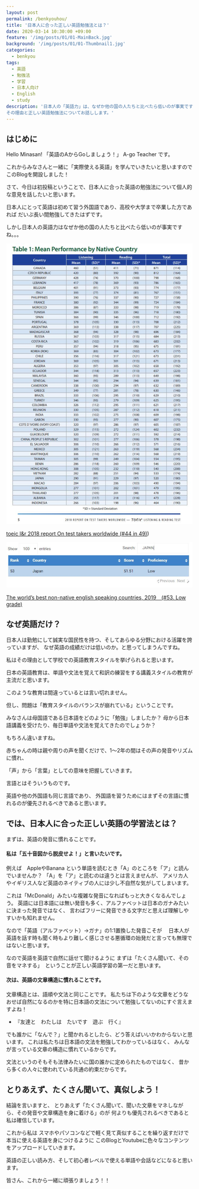 ```yaml
---
layout: post
permalink: /benkyouhou/
title: '日本人に合った正しい英語勉強法とは？'
date: 2020-03-14 10:30:00 +09:00
feature: '/img/posts/01/01-MainBack.jpg'
background: '/img/posts/01/01-Thumbnail1.jpg'
categories:
  - benkyou
tags:
  - 英語
  - 勉強法
  - 学習
  - 日本人向け
  - English
  - study
description: '日本人の「英語力」は、なぜか他の国の人たちと比べたら低いのが事実ですね。
その理由と正しい英語勉強法についてお話しします。'
---
```




## はじめに



Hello Minasan!
「英語のAからGoしましょう！」 A-go Teacher です。


これからみなさんと一緒に「実際使える英語」を学んでいきたいと思いますので
このBlogを開設しました！


さて、今日は初投稿ということで、日本人に合った英語の勉強法について個人的な意見を話したいと思います。


日本人にとって英語は初めて習う外国語であり、高校や大学まで卒業した方であれば
だいぶ長い間勉強してきたはずです。


しかし日本人の英語力はなぜか他の国の人たちと比べたら低いのが事実ですね。。。



 ![日本は下位に。。](/img/posts/01/01-ets.jpg)

[toeic l&r 2018 report On test takers worldwide (#44 in 49)](https://www.ets.org/s/toeic/pdf/2018-report-on-test-takers-worldwide.pdf))



 ![会話もLow Grade](/img/posts/01/01-53japan.jpg)

[The world’s best non-native english speaking countries, 2019　(#53. Low grade)](https://ceoworld.biz/2019/11/05/revealed-the-worlds-best-non-native-english-speaking-countries-2019/)



## なぜ英語だけ？



日本人は勤勉にして誠実な国民性を持つ、そしてあらゆる分野における活躍を誇っていますが、
なぜ英語の成績だけは低いのか。と思ってしまうんですね。

私はその理由として学校での英語教育スタイルを挙げられると思います。

日本の英語教育は、単語や文法を覚えて和訳の練習をする講義スタイルの教育が主流だと思います。

このような教育は間違っているとは言い切れません。

但し、問題は「教育スタイルのバランスが崩れている」ということです。


みなさんは母国語である日本語をどのように「勉強」しましたか？
母から日本語講義を受けたり、毎日単語や文法を覚えてきたのでしょうか？

もちろん違いますね。　

赤ちゃんの時は親や周りの声を聞くだけで、1～2年の間はその声の発音やリズムに慣れ、

「声」から「言葉」としての意味を把握していきます。

言語とはそういうものです。



英語や他の外国語も同じ言語であり、
外国語を習うためにはまずその言語に慣れるのが優先されるべきであると思います。



## では、日本人に合った正しい英語の学習法とは？



 まずは、英語の発音に慣れることです。



#### 私は「五十音図から脱皮せよ！」と言いたいです。



例えば　AppleやBanana という単語を読むとき「A」のところを「ア」と読んでいませんか？
「A」を「ア」と読むのは違うとは言えませんが、
アメリカ人やイギリス人など英語のネイティブの人には少し不自然な気がしてしまいます。

これは「McDonald」みたいな複雑な発音になればもっと大きくなるんでしょう。
英語には日本語には無い発音も多く、アルファベットは日本のガナみたいに決まった発音ではなく、
言わばフリーに発音できる文字だと思えば理解しやすいかも知れません。

なので「英語（アルファベット）→ガナ」の1:1置換した発音こそが　
日本人が英語を話す時も聞く時もより難しく感じさせる悪循環の始発だと言っても無理ではないと思います。

なので英語を英語で自然に話せて聞けるように
まずは「たくさん聞いて、その音をマネする」　ということが正しい英語学習の第一だと思います。





#### 次は、英語の文章構造に慣れることです。



文章構造とは、語順や文法と同じことです。
私たちは下のような文章をどうなおせば自然になるのかを特に日本語の文法について勉強してないのにすぐ言えますよね！


* 『友達と　わたしは　たいです　遊ぶ　行く』


 でも誰かに「なんで？」と聞かれるとしたら、どう答えばいいかわからないと思います。
これは私たちは日本語の文法を勉強してわかっているはなく、
みんなが言っている文章の構造に慣れているからです。

文法というのそもそも法律みたいに国の誰かに定められたものではなく、
昔から多くの人々に使われている共通の約束だからです。



## とりあえず、たくさん聞いて、真似しよう！



結論を言いますと、
とりあえず「たくさん聞いて、聞いた文章をマネしながら、その発音や文章構造を身に着ける」のが
何よりも優先されるべきであると私は確信しています。





これから私は
スマホやパソコンなどで軽く見て真似することを繰り返すだけで
本当に使える英語を身につけるように
このBlogとYoutubeに色々なコンテンツをアップロードしていきます。

英語の正しい読み方、そして初心者レベルで使える単語や会話などになると思います。


皆さん、これから一緒に頑張りましょう！！
